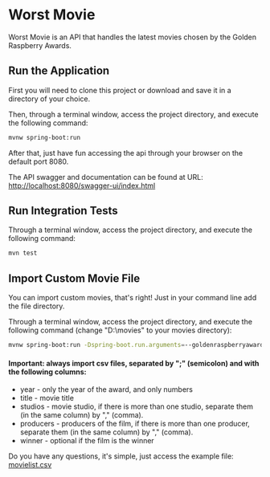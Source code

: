 # Worst Movie

Worst Movie is an API that handles the latest movies chosen by the Golden Raspberry Awards.

## Run the Application

First you will need to clone this project or download and save it in a directory of your choice.

Then, through a terminal window, access the project directory, and execute the following command:

```bash
mvnw spring-boot:run
```

After that, just have fun accessing the api through your browser on the default port 8080.

The API swagger and documentation can be found at URL:
[http://localhost:8080/swagger-ui/index.html](http://localhost:8080/swagger-ui/index.html)

## Run Integration Tests

Through a terminal window, access the project directory, and execute the following command:

```bash
mvn test
```

## Import Custom Movie File

You can import custom movies, that's right! Just in your command line add the file directory.

Through a terminal window, access the project directory, and execute the following command (change "D:\movies" to your movies directory):

```bash
mvnw spring-boot:run -Dspring-boot.run.arguments=--goldenraspberryawards.worstmovie.loadmoviesfromfile.csv.path=C:\movies.csv
```
#### Important: always import csv files, separated by ";" (semicolon) and with the following columns:
* year - only the year of the award, and only numbers
* title - movie title
* studios - movie studio, if there is more than one studio, separate them (in the same column) by "," (comma).
* producers - producers of the film, if there is more than one producer, separate them (in the same column) by "," (comma).
* winner - optional if the film is the winner

Do you have any questions, it's simple, just access the example file: [movielist.csv](https://github.com/thiagosol/worst-movie/blob/main/src/main/resources/movielist.csv)
